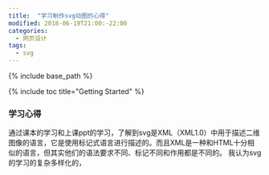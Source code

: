 ```yaml
---
title:  "学习制作svg动图的心得"
modified: 2018-06-19T21:00:-22:00
categories: 
  - 网页设计
tags:
  - svg
---
```


{% include base_path %}

{% include toc title="Getting Started" %}

### 学习心得

通过课本的学习和上课ppt的学习，了解到svg是XML（XML1.0）中用于描述二维图像的语言，它是使用标记式语言进行描述的。而且XML是一种和HTML十分相似的语言，但其实他们的语法要求不同、标记不同和作用都是不同的。
我认为svg的学习的复杂多样化的，
